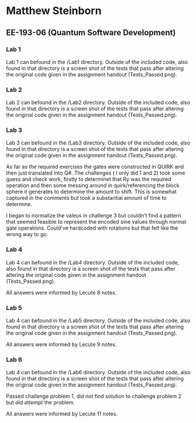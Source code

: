 # Matthew Steinborn 

## EE-193-06 (Quantum Software Development)

### Lab 1
Lab 1 can befound in the /Lab1 directory. Outside of the included code, also found in that directory is a screen shot of the tests that pass after altering the original code given in the assignment handout (Tests_Passed.png).


### Lab 2
Lab 2 can befound in the /Lab2 directory. Outside of the included code, also found in that directory is a screen shot of the tests that pass after altering the original code given in the assignment handout (Tests_Passed.png).


### Lab 3
Lab 3 can befound in the /Lab3 directory. Outside of the included code, also found in that directory is a screen shot of the tests that pass after altering the original code given in the assignment handout (Tests_Passed.png).

As far as the required exercises the gates were constructed in QUIRK and then just translated into Q#. The challenges ( I only did 1 and 2) took some guess and check work, firstly to determinet that Ry was the required operation and then some messing around in quirk/referencing the block sphere it generates to determine the amount to shift. This is somewhat captured in the comments but took a substantial amount of time to determine.

I began to normalize the valeus in challenge 3 but couldn't find a pattern that seemed feasible to represent the encoded sine values through normal gate operations. Could've hardcoded with rotations but that felt like the wrong way to go.

### Lab 4 
Lab 4 can befound in the /Lab4 directory. Outside of the included code, also found in that directory is a screen shot of the tests that pass after altering the original code given in the assignment handout (Tests_Passed.png).

All answers were informed by Lecute 8 notes.
### Lab 5
Lab 4 can befound in the /Lab5 directory. Outside of the included code, also found in that directory is a screen shot of the tests that pass after altering the original code given in the assignment handout (Tests_Passed.png).

All answers were informed by Lecute 9 notes.
### Lab 6
Lab 4 can befound in the /Lab6 directory. Outside of the included code, also found in that directory is a screen shot of the tests that pass after altering the original code given in the assignment handout (Tests_Passed.png).

Passed challenge problem 1, did not find solution to challenge problem 2 but did attempt the problem.

All answers were informed by Lecute 11 notes.
